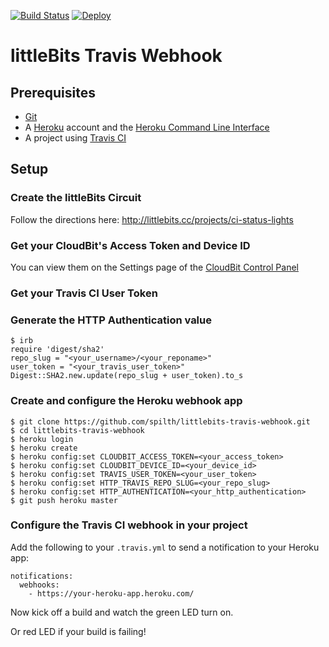 [![Build Status](https://travis-ci.org/spilth/littlebits-travis-webhook.svg?branch=master)](https://travis-ci.org/spilth/littlebits-travis-webhook) [![Deploy](https://www.herokucdn.com/deploy/button.png)](https://heroku.com/deploy)

# littleBits Travis Webhook

## Prerequisites

- [Git](http://git-scm.com)
- A [Heroku](https://heroku.com) account and the [Heroku Command Line Interface](https://devcenter.heroku.com/articles/heroku-command)
- A project using [Travis CI](https://travis-ci.org)

## Setup

### Create the littleBits Circuit

Follow the directions here: <http://littlebits.cc/projects/ci-status-lights>

### Get your CloudBit's Access Token and Device ID

You can view them on the Settings page of the [CloudBit Control Panel](<http://control.littlebitscloud.cc>)

### Get your Travis CI User Token

### Generate the HTTP Authentication value

    $ irb
    require 'digest/sha2'
    repo_slug = "<your_username>/<your_reponame>"
    user_token = "<your_travis_user_token>"
    Digest::SHA2.new.update(repo_slug + user_token).to_s

### Create and configure the Heroku webhook app

    $ git clone https://github.com/spilth/littlebits-travis-webhook.git
    $ cd littlebits-travis-webhook
    $ heroku login
    $ heroku create
    $ heroku config:set CLOUDBIT_ACCESS_TOKEN=<your_access_token>
    $ heroku config:set CLOUDBIT_DEVICE_ID=<your_device_id>
    $ heroku config:set TRAVIS_USER_TOKEN=<your_user_token>
    $ heroku config:set HTTP_TRAVIS_REPO_SLUG=<your_repo_slug>
    $ heroku config:set HTTP_AUTHENTICATION=<your_http_authentication>
    $ git push heroku master

### Configure the Travis CI webhook in your project

Add the following to your `.travis.yml` to send a notification to your Heroku app:

    notifications:
      webhooks:
        - https://your-heroku-app.heroku.com/

Now kick off a build and watch the green LED turn on.

Or red LED if your build is failing!
